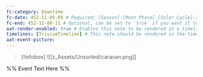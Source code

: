 ```yaml
---
fc-category: Downtime
fc-date: 452-11-05-09 # Required; [Season]-[Moon Phase]-[Solar Cycle]-[Hour]
fc-end: 452-11-08-11 # Optional, can be set to `true` if you want it to span troughout the entire timeline 
aat-render-enabled: true # Enables this note to be rendered in a timeline
timelines: [TriviumTimeline] # This note should be rendered in the timeline with the name "timeline" or "event"
aat-event-picture: 
---
```


> [!infobox]
>![[z_Assets/Unsorted/caravan.png]]


%% Event Text Here %%


